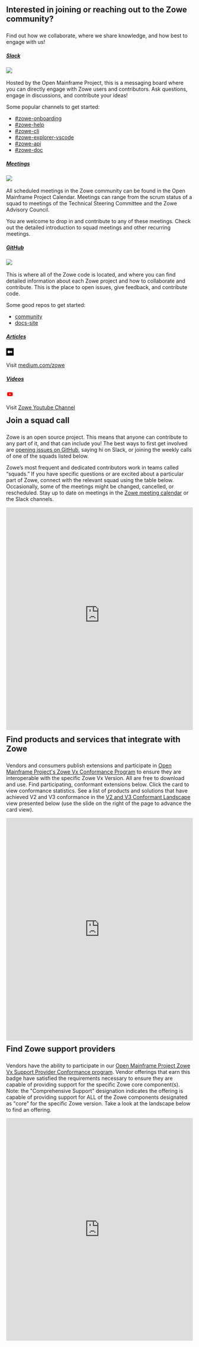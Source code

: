 ---
---

<!-- SPDX-License-Identifier: CC-BY-4.0 -->
<!-- Copyright Contributors to the Zowe project. -->

<style>
  #menu-community a.nav-link {
    background-color: #eeeeee;
    background-color: #eeeeee;
    color: black !important;
  }

  #menu-community.nav-item {
    background-color: #eeeeee;
  }
</style>

<section class="whitebackground">
    <h1 id="download" style="margin-bottom: 1.5rem">Interested in joining or reaching out to the Zowe community?</h1>
    <p>Find out how we collaborate, where we share knowledge, and how best to engage with us!</p>
    <div class="card-deck">
        <div class="card mb-3 animated-tile">
            <div class="card-body">
                <div class="d-flex align-items-baseline">
                    <h5 class="text-left"><a href="{{ site.slack_url }}">Slack</a></h5>
                    <img class="ml-2" style="height: 20px" src="assets/img/slack-community.svg">
                </div>
                <p class="card-text">Hosted by the Open Mainframe Project, this is a messaging board where you can
                    directly engage with Zowe users and contributors. Ask questions, engage in discussions, and contribute your ideas!</p>
                <p>Some popular channels to get started:
                <ul>
                    <li><a href="{{ site.zowe_onboarding_slack_url }}">#zowe-onboarding</a></li>
                    <li><a href="{{ site.zowe_user_slack_url }}">#zowe-help</a></li>
                    <li><a href="{{ site.zowe_cli_slack_url }}">#zowe-cli</a></li>
                    <li><a href="{{ site.zowe_explorer_slack_url }}">#zowe-explorer-vscode</a></li>
                    <li><a href="{{ site.apiml_slack_url }}">#zowe-api</a></li>
                    <li><a href="{{ site.zowe_doc_slack_url }}">#zowe-doc</a></li>
                </ul>
                </p>
            </div>
        </div>
        <div class="card mb-3 animated-tile">
            <div class="card-body">
                <div class="d-flex align-items-baseline">
                    <h5 class="text-left"><a href="{{ site.omp_calendar_url }}">Meetings</a></h5>
                    <img class="ml-2" style="height: 20px" src="assets/img/calendar-community.svg">
                </div>
                <p class="card-text">All scheduled meetings in the Zowe community can be found in the Open Mainframe
                    Project Calendar. Meetings can range from the scrum status of a squad to meetings of the Technical Steering Committee
                    and the Zowe Advisory Council. </p>
                <p>You are welcome to drop in and contribute to any of these meetings. Check out the detailed
                    introduction to squad meetings and other recurring meetings. </p>
            </div>
        </div>
        <div class="card mb-3 animated-tile">
            <div class="card-body">
                <div class="d-flex align-items-baseline">
                    <h5 class="text-left"><a href="{{ site.github_repo_url }}">GitHub</a></h5>
                    <img class="ml-2" style="height: 20px" src="assets/img/github-community.svg">
                </div>
                <p class="card-text">This is where all of the Zowe code is located, and where you can find detailed information
                    about each Zowe project and how to collaborate and contribute. This is the place to open issues, give
                    feedback, and contribute code.</p>
                <p>Some good repos to get started:
                <ul>
                    <li><a href="{{ site.zowe_community_repo_url }}">community</a></li>
                    <li><a href="{{ site.zowe_docs_repo_url }}">docs-site</a></li>
                </ul>
                </p>
            </div>
        </div>
    </div>
    <div class="card-deck">
        <div class="card mb-3 animated-tile">
            <div class="card-body">
                <div class="d-flex align-items-baseline">
                    <h5 class="text-left"><a href="https://medium.com/zowe">Articles</a></h5>
                    <img class="ml-2" style="height: 20px" src="assets/img/medium.png">
                </div>
                <p class="card-text">Visit <a href="https://medium.com/zowe">medium.com/zowe</a></p>
            </div>
        </div>
        <div class="card mb-3 animated-tile">
            <div class="card-body">
                <div class="d-flex align-items-baseline">
                    <h5 class="text-left"><a href="https://www.youtube.com/playlist?list=PL8REpLGaY9QHtnElqPosteBFpITStkAxo">Videos</a></h5>
                    <img class="ml-2" style="height: 20px" src="assets/img/video.png">
                </div>
                <p class="card-text">Visit <a href="https://www.youtube.com/playlist?list=PL8REpLGaY9QHtnElqPosteBFpITStkAxo">Zowe Youtube Channel</a></p>
            </div>
        </div>
    </div>
    <div>
        <h2 style="margin-bottom: 1.5rem; margin-top: 2%">Join a squad call</h2>
        <p>Zowe is an open source project. This means that anyone can contribute to any part of it, and that can include
            you! The best ways to first get involved are <a href="{{ site.create_zowe_issue_url }}">opening issues on
                GitHub</a>, saying hi on Slack, or joining the weekly calls of one of the squads listed below.</p>
        <p>Zowe’s most frequent and dedicated contributors work in teams called “squads.” If you have specific questions
            or are excited about a particular part of Zowe, connect with the relevant squad using the table below.
            Occasionally, some of the meetings might be changed, cancelled, or rescheduled. Stay up to date on meetings
            in the <a href="{{ site.omp_calendar_url }}">Zowe meeting calendar</a> or the Slack channels.</p>
        <iframe class="mt-4" src="https://zoom-lfx.platform.linuxfoundation.org/meetings/zowe" style="border: 0"
                width="100%" height="600" frameborder="0" scrolling="no"></iframe>
    </div>
    <div>
        <h2 style="margin-bottom: 1.5rem; margin-top: 2%">Find products and services that integrate with Zowe</h2>
        <p>Vendors and consumers publish extensions and participate in <a href="https://openmainframeproject.org/our-projects/zowe-conformance-program/">Open Mainframe Project's Zowe Vx
            Conformance Program</a> to ensure they are interoperable with the specific Zowe Vx Version. All are free to download and use. Find participating, conformant extensions below. Click the card to view conformance statistics. See a list of products and solutions that have achieved V2 and V3 conformance in the <a href="https://omp.landscape2.io/embed/embed.html?base-path=&classify=category&key=zowe-conformant&headers=true&category-header=false&category-in-subcategory=false&title-uppercase=false&title-alignment=left&title-font-family=sans-serif&title-font-size=13&style=shadowed&bg-color=%230033a1&fg-color=%23ffffff&item-modal=false&item-name=true&size=md&items-alignment=left&item-name-font-size=11" target="_blank">V2 and V3 Conformant Landscape</a> view presented below (use the slide on the right of the page to advance the card view).</p>
        <iframe src="https://omp.landscape2.io/embed/embed.html?base-path=&classify=category&key=zowe-conformant&headers=true&category-header=false&category-in-subcategory=false&title-uppercase=false&title-alignment=left&title-font-family=sans-serif&title-font-size=13&style=shadowed&bg-color=%230033a1&fg-color=%23ffffff&item-modal=false&item-name=true&size=md&items-alignment=left&item-name-font-size=11" style="width:100%;display:block;border:none;" height="600"></iframe>
    </div>
    <div>
        <h2 style="margin-bottom: 1.5rem; margin-top: 2%">Find Zowe support providers</h2>
        <p>Vendors have the ability to participate in our <a href="https://openmainframeproject.org/our-projects/zowe-conformant-support-provider-program/">Open Mainframe Project Zowe Vx Support Provider Conformance program</a>. Vendor offerings that earn this badge have satisfied the requirements necessary to ensure they are capable of providing support for the specific Zowe core component(s). Note: the "Comprehensive Support" designation indicates the offering is capable of providing support for ALL of the Zowe components designated as "core" for the specific Zowe version. Take a look at the landscape below to find an offering.</p>
        <iframe src="https://omp.landscape2.io/embed/embed.html?base-path=&classify=category&key=zowe-conformant-support-provider&headers=true&category-header=false&category-in-subcategory=false&title-uppercase=false&title-alignment=left&title-font-family=sans-serif&title-font-size=13&style=shadowed&bg-color=%230033a1&fg-color=%23ffffff&item-modal=false&item-name=true&size=md&items-alignment=left&item-name-font-size=11" style="width:100%;display:block;border:none;" height="600"></iframe>
    </div>
</section>
